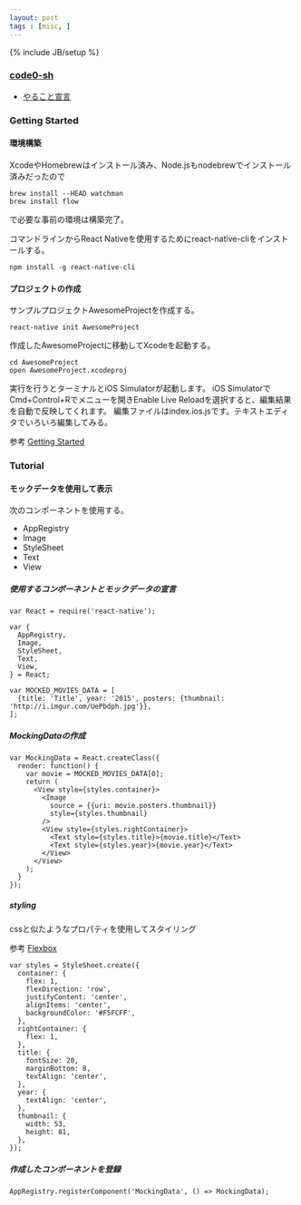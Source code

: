```yaml
---
layout: post
tags : [misc, ]
---
```

{% include JB/setup %}

### [code0-sh](https://github.com/code0-sh)

* [やること宣言](https://github.com/OkinawaDevOps/okinawadevops.github.com/issues/114)

### Getting Started

#### 環境構築

XcodeやHomebrewはインストール済み、Node.jsもnodebrewでインストール済みだったので

```
brew install --HEAD watchman
brew install flow
```

で必要な事前の環境は構築完了。

コマンドラインからReact Nativeを使用するためにreact-native-cliをインストールする。

```
npm install -g react-native-cli
```

#### プロジェクトの作成

サンプルプロジェクトAwesomeProjectを作成する。

```
react-native init AwesomeProject
```

作成したAwesomeProjectに移動してXcodeを起動する。

```
cd AwesomeProject
open AwesomeProject.xcodeproj
```

実行を行うとターミナルとiOS Simulatorが起動します。
iOS SimulatorでCmd+Control+Rでメニューを開きEnable Live Reloadを選択すると、編集結果を自動で反映してくれます。
編集ファイルはindex.ios.jsです。テキストエディタでいろいろ編集してみる。

参考 [Getting Started](http://facebook.github.io/react-native/docs/getting-started.html#content)

### Tutorial

#### モックデータを使用して表示
次のコンポーネントを使用する。

- AppRegistry
- Image
- StyleSheet
- Text
- View


##### 使用するコンポーネントとモックデータの宣言

```
var React = require('react-native');

var {
  AppRegistry,
  Image,
  StyleSheet,
  Text,
  View,
} = React;

var MOCKED_MOVIES_DATA = [
  {title: 'Title', year: '2015', posters: {thumbnail: 'http://i.imgur.com/UePbdph.jpg'}},
];
```

#####  MockingDataの作成

```
var MockingData = React.createClass({
  render: function() {
    var movie = MOCKED_MOVIES_DATA[0];
    return (
      <View style={styles.container}>
        <Image
          source = {{uri: movie.posters.thumbnail}}
          style={styles.thumbnail}
        />
        <View style={styles.rightContainer}>
          <Text style={styles.title}>{movie.title}</Text>
          <Text style={styles.year}>{movie.year}</Text>
        </View>
      </View>
    );
  }
});
```

#####  styling

cssと似たようなプロパティを使用してスタイリング

参考 [Flexbox](http://facebook.github.io/react-native/docs/flexbox.html#content)

```
var styles = StyleSheet.create({
  container: {
    flex: 1,
    flexDirection: 'row',
    justifyContent: 'center',
    alignItems: 'center',
    backgroundColor: '#F5FCFF',
  },
  rightContainer: {
    flex: 1,
  },
  title: {
    fontSize: 20,
    marginBottom: 8,
    textAlign: 'center',
  },
  year: {
    textAlign: 'center',
  },
  thumbnail: {
    width: 53,
    height: 81,
  },
});
```

#####  作成したコンポーネントを登録

```
AppRegistry.registerComponent('MockingData', () => MockingData);
```

